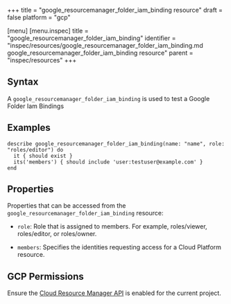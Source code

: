 +++
title = "google_resourcemanager_folder_iam_binding resource"
draft = false
platform = "gcp"

[menu]
  [menu.inspec]
    title = "google_resourcemanager_folder_iam_binding"
    identifier = "inspec/resources/google_resourcemanager_folder_iam_binding.md google_resourcemanager_folder_iam_binding resource"
    parent = "inspec/resources"
+++


## Syntax
A `google_resourcemanager_folder_iam_binding` is used to test a Google Folder Iam Bindings

## Examples
```
describe google_resourcemanager_folder_iam_binding(name: "name", role: "roles/editor") do
  it { should exist }
  its('members') { should include 'user:testuser@example.com' }
end
```


## Properties
Properties that can be accessed from the `google_resourcemanager_folder_iam_binding` resource:

  * `role`: Role that is assigned to members. For example, roles/viewer, roles/editor, or roles/owner.

  * `members`: Specifies the identities requesting access for a Cloud Platform resource.


## GCP Permissions

Ensure the [Cloud Resource Manager API](https://console.cloud.google.com/apis/library/cloudresourcemanager.googleapis.com/) is enabled for the current project.
